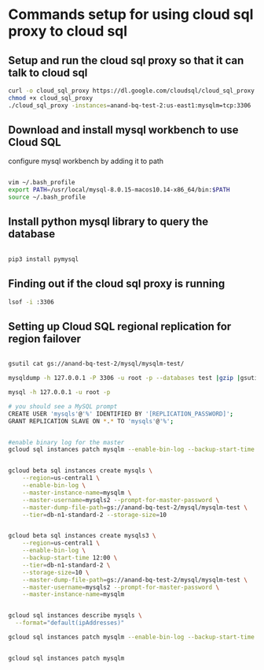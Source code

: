 # Commands setup for using cloud sql proxy to cloud sql

## Setup and run the cloud sql proxy so that it can talk to cloud sql

```sh
curl -o cloud_sql_proxy https://dl.google.com/cloudsql/cloud_sql_proxy.darwin.amd64
chmod +x cloud_sql_proxy
./cloud_sql_proxy -instances=anand-bq-test-2:us-east1:mysqlm=tcp:3306

```
## Download and install mysql workbench to use Cloud SQL
configure mysql workbench by adding it to path

```sh

vim ~/.bash_profile
export PATH=/usr/local/mysql-8.0.15-macos10.14-x86_64/bin:$PATH
source ~/.bash_profile

```
## Install python mysql library to query the database

```sh

pip3 install pymysql

```
## Finding out if the cloud sql proxy is running

```sh
lsof -i :3306

```
## Setting up Cloud SQL regional replication for region failover

``` sh

gsutil cat gs://anand-bq-test-2/mysql/mysqlm-test/

mysqldump -h 127.0.0.1 -P 3306 -u root -p --databases test |gzip |gsutil cp - gs://anand-bq-test-2/mysql/mysqlm-test

mysql -h 127.0.0.1 -u root -p

# you should see a MySQL prompt 
CREATE USER 'mysqls'@'%' IDENTIFIED BY '[REPLICATION_PASSWORD]';
GRANT REPLICATION SLAVE ON *.* TO 'mysqls'@'%';


#enable binary log for the master
gcloud sql instances patch mysqlm --enable-bin-log --backup-start-time 12:00


gcloud beta sql instances create mysqls \
    --region=us-central1 \
    --enable-bin-log \
    --master-instance-name=mysqlm \
    --master-username=mysqls2 --prompt-for-master-password \
    --master-dump-file-path=gs://anand-bq-test-2/mysql/mysqlm-test \
    --tier=db-n1-standard-2 --storage-size=10


gcloud beta sql instances create mysqls3 \
    --region=us-central1 \
    --enable-bin-log \
    --backup-start-time 12:00 \
    --tier=db-n1-standard-2 \
    --storage-size=10 \
    --master-dump-file-path=gs://anand-bq-test-2/mysql/mysqlm-test \
    --master-username=mysqls2 --prompt-for-master-password \
    --master-instance-name=mysqlm


gcloud sql instances describe mysqls \
  --format="default(ipAddresses)"

gcloud sql instances patch mysqlm --enable-bin-log --backup-start-time 12:00


gcloud sql instances patch mysqlm
```

